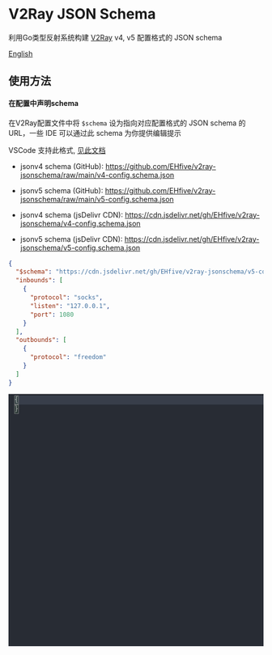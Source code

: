 # V2Ray JSON Schema

利用Go类型反射系统构建 [V2Ray](https://github.com/v2fly/v2ray-core) v4, v5 配置格式的 JSON schema

[English](./README.md)

## 使用方法

#### 在配置中声明schema

在V2Ray配置文件中将 `$schema` 设为指向对应配置格式的 JSON schema 的 URL，一些 IDE 可以通过此 schema 为你提供编辑提示

VSCode 支持此格式, [见此文档](https://code.visualstudio.com/docs/languages/json#_json-schemas-and-settings)

- jsonv4 schema (GitHub): https://github.com/EHfive/v2ray-jsonschema/raw/main/v4-config.schema.json
- jsonv5 schema (GitHub): https://github.com/EHfive/v2ray-jsonschema/raw/main/v5-config.schema.json

- jsonv4 schema (jsDelivr CDN): https://cdn.jsdelivr.net/gh/EHfive/v2ray-jsonschema/v4-config.schema.json
- jsonv5 schema (jsDelivr CDN): https://cdn.jsdelivr.net/gh/EHfive/v2ray-jsonschema/v5-config.schema.json

```json
{
  "$schema": "https://cdn.jsdelivr.net/gh/EHfive/v2ray-jsonschema/v5-config.schema.json",
  "inbounds": [
    {
      "protocol": "socks",
      "listen": "127.0.0.1",
      "port": 1080
    }
  ],
  "outbounds": [
    {
      "protocol": "freedom"
    }
  ]
}
```

![autosuggestion-demo](./doc/code-suggestion-demo.gif)
